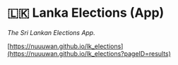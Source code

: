 # 🇱🇰 Lanka Elections (App)

*The Sri Lankan Elections App.*

[https://nuuuwan.github.io/lk_elections](https://nuuuwan.github.io/lk_elections?pageID=results)
